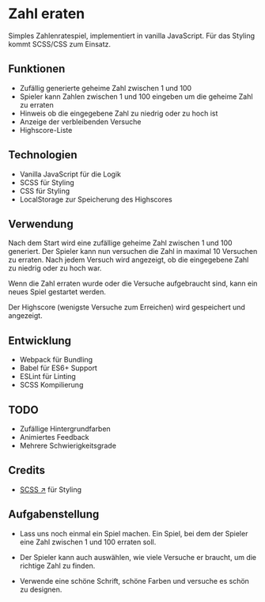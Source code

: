 # Zahl eraten

Simples Zahlenratespiel, implementiert in vanilla JavaScript. Für das Styling kommt SCSS/CSS zum Einsatz.

## Funktionen

- Zufällig generierte geheime Zahl zwischen 1 und 100
- Spieler kann Zahlen zwischen 1 und 100 eingeben um die geheime Zahl zu erraten 
- Hinweis ob die eingegebene Zahl zu niedrig oder zu hoch ist
- Anzeige der verbleibenden Versuche 
- Highscore-Liste

## Technologien

- Vanilla JavaScript für die Logik
- SCSS für Styling 
- CSS für Styling
- LocalStorage zur Speicherung des Highscores


## Verwendung 

 Nach dem Start wird eine zufällige geheime Zahl zwischen 1 und 100 generiert.
Der Spieler kann nun versuchen die Zahl in maximal 10 Versuchen zu erraten.
Nach jedem Versuch wird angezeigt, ob die eingegebene Zahl zu niedrig oder zu hoch war.

Wenn die Zahl erraten wurde oder die Versuche aufgebraucht sind, kann ein neues Spiel gestartet werden.

Der Highscore (wenigste Versuche zum Erreichen) wird gespeichert und angezeigt.

## Entwicklung

- Webpack für Bundling
- Babel für ES6+ Support
- ESLint für Linting
- SCSS Kompilierung

## TODO

- Zufällige Hintergrundfarben
- Animiertes Feedback
- Mehrere Schwierigkeitsgrade

## Credits

- [SCSS ↗](https://sass-lang.com/) für Styling

## Aufgabenstellung

- Lass uns noch einmal ein Spiel machen. Ein Spiel, bei dem der Spieler eine Zahl zwischen 1 und 100 erraten soll. 
- Der Spieler kann auch auswählen, wie viele Versuche er braucht, um die richtige Zahl zu finden.

- Verwende eine schöne Schrift, schöne Farben und versuche es schön zu designen.

